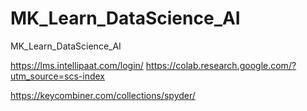 # MK_Learn_DataScience_AI
  MK_Learn_DataScience_AI

https://lms.intellipaat.com/login/
https://colab.research.google.com/?utm_source=scs-index

https://keycombiner.com/collections/spyder/
